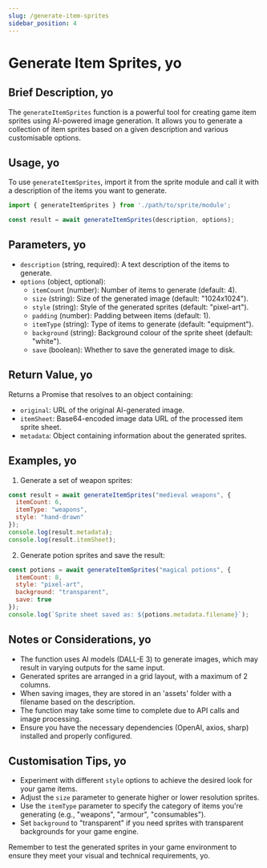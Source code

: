 ```yaml
---
slug: /generate-item-sprites
sidebar_position: 4
---
```


# Generate Item Sprites, yo

## Brief Description, yo

The `generateItemSprites` function is a powerful tool for creating game item sprites using AI-powered image generation. It allows you to generate a collection of item sprites based on a given description and various customisable options.

## Usage, yo

To use `generateItemSprites`, import it from the sprite module and call it with a description of the items you want to generate.

```javascript
import { generateItemSprites } from './path/to/sprite/module';

const result = await generateItemSprites(description, options);
```

## Parameters, yo

- `description` (string, required): A text description of the items to generate.
- `options` (object, optional):
  - `itemCount` (number): Number of items to generate (default: 4).
  - `size` (string): Size of the generated image (default: "1024x1024").
  - `style` (string): Style of the generated sprites (default: "pixel-art").
  - `padding` (number): Padding between items (default: 1).
  - `itemType` (string): Type of items to generate (default: "equipment").
  - `background` (string): Background colour of the sprite sheet (default: "white").
  - `save` (boolean): Whether to save the generated image to disk.

## Return Value, yo

Returns a Promise that resolves to an object containing:
- `original`: URL of the original AI-generated image.
- `itemSheet`: Base64-encoded image data URL of the processed item sprite sheet.
- `metadata`: Object containing information about the generated sprites.

## Examples, yo

1. Generate a set of weapon sprites:
```javascript
const result = await generateItemSprites("medieval weapons", {
  itemCount: 6,
  itemType: "weapons",
  style: "hand-drawn"
});
console.log(result.metadata);
console.log(result.itemSheet);
```

2. Generate potion sprites and save the result:
```javascript
const potions = await generateItemSprites("magical potions", {
  itemCount: 8,
  style: "pixel-art",
  background: "transparent",
  save: true
});
console.log(`Sprite sheet saved as: ${potions.metadata.filename}`);
```

## Notes or Considerations, yo

- The function uses AI models (DALL-E 3) to generate images, which may result in varying outputs for the same input.
- Generated sprites are arranged in a grid layout, with a maximum of 2 columns.
- When saving images, they are stored in an 'assets' folder with a filename based on the description.
- The function may take some time to complete due to API calls and image processing.
- Ensure you have the necessary dependencies (OpenAI, axios, sharp) installed and properly configured.

## Customisation Tips, yo

- Experiment with different `style` options to achieve the desired look for your game items.
- Adjust the `size` parameter to generate higher or lower resolution sprites.
- Use the `itemType` parameter to specify the category of items you're generating (e.g., "weapons", "armour", "consumables").
- Set `background` to "transparent" if you need sprites with transparent backgrounds for your game engine.

Remember to test the generated sprites in your game environment to ensure they meet your visual and technical requirements, yo.
